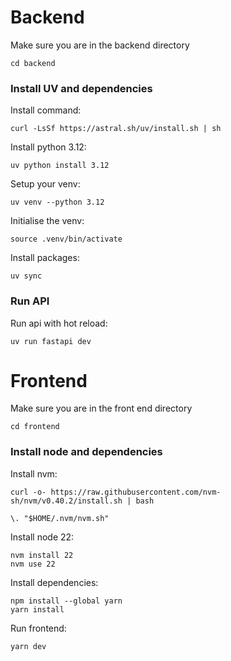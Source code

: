 # Backend

Make sure you are in the backend directory

```shell
cd backend
```

### Install UV and dependencies

Install command:
```shell
curl -LsSf https://astral.sh/uv/install.sh | sh
```

Install python 3.12:
```shell
uv python install 3.12
```

Setup your venv:
```shell
uv venv --python 3.12
```

Initialise the venv:
```shell
source .venv/bin/activate
```

Install packages:
```shell
uv sync
```

### Run API

Run api with hot reload:
```shell
uv run fastapi dev
```


# Frontend

Make sure you are in the front end directory

```shell
cd frontend
```

### Install node and dependencies

Install nvm:
```shell
curl -o- https://raw.githubusercontent.com/nvm-sh/nvm/v0.40.2/install.sh | bash

\. "$HOME/.nvm/nvm.sh"
```

Install node 22:
```shell
nvm install 22
nvm use 22
```

Install dependencies:
```shell
npm install --global yarn
yarn install
```

Run frontend:
```shell
yarn dev
```
